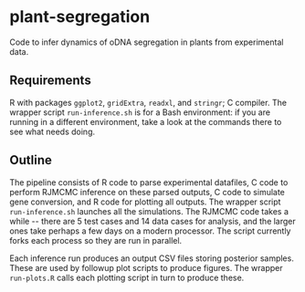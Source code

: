 # plant-segregation

Code to infer dynamics of oDNA segregation in plants from experimental data.

Requirements
------
R with packages `ggplot2`, `gridExtra`, `readxl`, and `stringr`; C compiler. The wrapper script `run-inference.sh` is for a Bash environment: if you are running in a different environment, take a look at the commands there to see what needs doing.

Outline
------
The pipeline consists of R code to parse experimental datafiles, C code to perform RJMCMC inference on these parsed outputs, C code to simulate gene conversion, and R code for plotting all outputs. The wrapper script `run-inference.sh` launches all the simulations. The RJMCMC code takes a while -- there are 5 test cases and 14 data cases for analysis, and the larger ones take perhaps a few days on a modern processor. The script currently forks each process so they are run in parallel.

Each inference run produces an output CSV files storing posterior samples. These are used by followup plot scripts to produce figures. The wrapper `run-plots.R` calls each plotting script in turn to produce these. 
